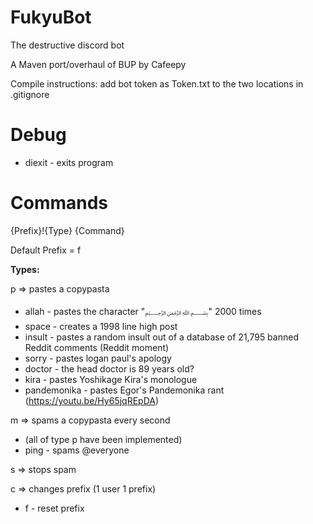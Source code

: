 # FukyuBot
The destructive discord bot

A Maven port/overhaul of BUP by Cafeepy

Compile instructions: add bot token as Token.txt to the two locations in .gitignore

# Debug

 - diexit - exits program

# Commands
{Prefix}!{Type} {Command}

Default Prefix = f

**Types:**

p => pastes a copypasta

 - allah - pastes the character "﷽" 2000 times
 - space - creates a 1998 line high post
 - insult - pastes a random insult out of a database of 21,795 banned Reddit comments (Reddit moment)
 - sorry - pastes logan paul's apology
 - doctor - the head doctor is 89 years old?
 - kira - pastes Yoshikage Kira's monologue
 - pandemonika - pastes Egor's Pandemonika rant (https://youtu.be/Hy65jqREpDA)

m => spams a copypasta every second

 - (all of type p have been implemented)
 - ping - spams @everyone

s => stops spam

c => changes prefix (1 user 1 prefix)

 - f - reset prefix
